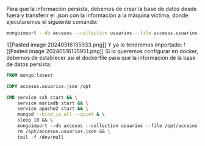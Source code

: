 Para que la información persista, debemos de crear la base de datos desde fuera y transferir el .json con la información a la máquina víctima, donde ejecutaremos el siguiente comando:
```bash
mongoimport --db accesos --collection usuarios --file accesos.usuarios.json --jsonArray
```
![[Pasted image 20240516135933.png]]
Y ya lo tendremos importado:
![[Pasted image 20240516135951.png]]
Si lo queremos configurar en docker, debemos de establecer así el dockerfile para que la información de la base de datos persista:
```Dockerfile
FROM mongo:latest

COPY accesos.usuarios.json /opt

CMD service ssh start && \
    service mariadb start && \
    service apache2 start && \
    mongod --bind_ip_all --quiet & \   
    sleep 10 && \    
    mongoimport --db accesos --collection usuarios --file /opt/accesos.usuarios.json --jsonArray && \
    rm /opt/accesos.usuarios.json && \
    tail -f /dev/null
```
